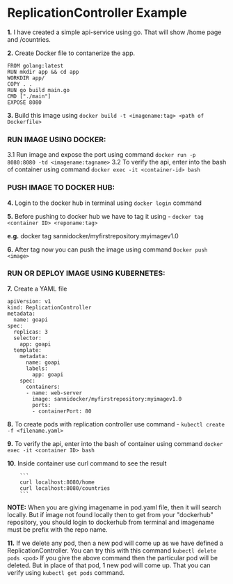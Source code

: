 # ReplicationController Example

**1.** I have created a simple api-service using go. That will show /home page and /countries.

**2.** Create Docker file to contanerize the app.

```
FROM golang:latest
RUN mkdir app && cd app
WORKDIR app/
COPY . .
RUN go build main.go
CMD ["./main"]
EXPOSE 8080
```

**3.** Build this image using 
            ```docker build -t <imagename:tag> <path of Dockerfile>```

### RUN IMAGE USING DOCKER:
   3.1 Run image and expose the port using command
            ```docker run -p 8080:8080 -td <imagename:tagname>```
   3.2 To verify the api, enter into the bash of container using command
            ```docker exec -it <container-id> bash```

### PUSH IMAGE TO DOCKER HUB:
**4.** Login to the docker hub in terminal using ```docker login``` command

**5.** Before pushing to docker hub we have to tag it using -
       ```docker tag <container ID> <reponame:tag> ```
       
   **e.g.**  docker tag <container-id> sannidocker/myfirstrepository:myimagev1.0

**6.** After tag now you can push the image using command 
       ```Docker push <image>```

### RUN OR DEPLOY IMAGE USING KUBERNETES:
**7.** Create a YAML file 

```
apiVersion: v1
kind: ReplicationController
metadata:
  name: goapi
spec:
  replicas: 3
  selector:
    app: goapi
  template:
    metadata:
      name: goapi
      labels:
        app: goapi
    spec:
      containers:
      - name: web-server
        image: sannidocker/myfirstrepository:myimagev1.0
        ports:
        - containerPort: 80
```

**8.** To create pods with replication controller use command - 
        ```kubectl create -f <filename.yaml>```

**9.** To verify the api, enter into the bash of container using command
        ```docker exec -it <container ID> bash```

**10.** Inside container use curl command to see the result 

        ```
        curl localhost:8080/home
        curl localhost:8080/countries
        ```
        
**NOTE:** When you are giving imagename in pod.yaml file, then it will search locally. But if image not found locally             then to get from your "dockerhub" repository, you should login to dockerhub from terminal and imagename must be             prefix with the repo name.

**11.** If we delete any pod, then a new pod will come up as we have defined a ReplicationController.
        You can try this with this command ```kubectl delete pods <pod>```
        If you give the above command then the particular pod will be deleted. But in place of that pod, 1 new pod will come         up. That you can verify using ```kubectl get pods``` command.
